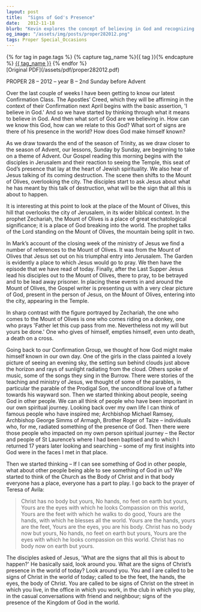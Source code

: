 ```yaml
---
layout: post
title:  "Signs of God's Presence"
date:   2012-11-18
blurb: "Kevin explores the concept of believing in God and recognizing His presence in the world. He discusses the significance of the Mount of Olives in biblical context and Jesus' ministry. The sermon encourages us to see God in everyday experiences, in others, and to be signs of Christ's presence in our own lives."
og_image: "/assets/img/posts/proper282012.png"
tags: Proper Special_Occasions
---    
```

<div class="tag-pills">
  {% for tag in page.tags %}
    {% capture tag_name %}{{ tag }}{% endcapture %}
    <a href="{{ site.baseurl }}/tag/{{ tag_name | slugify }}" class="tag-pill">{{ tag_name }}</a>
  {% endfor %}
</div>
[Original PDF](/assets/pdf/proper282012.pdf)

PROPER 28 – 2012 – year B – 2nd Sunday before Advent

Over the last couple of weeks I have been getting to know our latest Confirmation Class. The Apostles’ Creed, which they will be affirming in the context of their Confirmation next April begins with the basic assertion, 'I believe in God.' And so we have started by thinking through what it means to believe in God. And then what sort of God are we believing in. How can we know this God, how can we relate to this God? What sort of signs are there of his presence in the world? How does God make himself known?

As we draw towards the end of the season of Trinity, as we draw closer to the season of Advent, our lessons, Sunday by Sunday, are beginning to take on a theme of Advent. Our Gospel reading this morning begins with the disciples in Jerusalem and their reaction to seeing the Temple, this seat of God’s presence that lay at the heart of Jewish spirituality. We also hear of Jesus talking of its coming destruction. The scene then shifts to the Mount of Olives, overlooking the city. The disciples start to ask Jesus about what he has meant by this talk of destruction, what will be the sign that all this is about to happen.

It is interesting at this point to look at the place of the Mount of Olives, this hill that overlooks the city of Jerusalem, in its wider biblical context. In the prophet Zechariah, the Mount of Olives is a place of great eschatological significance; it is a place of God breaking into the world. The prophet talks of the Lord standing on the Mount of Olives, the mountain being split in two.

In Mark’s account of the closing week of the ministry of Jesus we find a number of references to the Mount of Olives. It was from the Mount of Olives that Jesus set out on his triumphal entry into Jerusalem. The Garden is evidently a place to which Jesus would go to pray. We then have the episode that we have read of today. Finally, after the Last Supper Jesus lead his disciples out to the Mount of Olives, there to pray, to be betrayed and to be lead away prisoner. In placing these events in and around the Mount of Olives, the Gospel writer is presenting us with a very clear picture of God, present in the person of Jesus, on the Mount of Olives, entering into the city, appearing in the Temple.

In sharp contrast with the figure portrayed by Zechariah, the one who comes to the Mount of Olives is one who comes riding on a donkey, one who prays 'Father let this cup pass from me. Nevertheless not my will but yours be done.' One who gives of himself, empties himself, even unto death, a death on a cross.

Going back to our Confirmation Group, we thought of how God might make himself known in our own day. One of the girls in the class painted a lovely picture of seeing an evening sky, the setting sun behind clouds just above the horizon and rays of sunlight radiating from the cloud. Others spoke of music, some of the songs they sing in the Burrow. There were stories of the teaching and ministry of Jesus, we thought of some of the parables, in particular the parable of the Prodigal Son, the unconditional love of a father towards his wayward son. Then we started thinking about people, seeing God in other people. We can all think of people who have been important in our own spiritual journey. Looking back over my own life I can think of famous people who have inspired me; Archbishop Michael Ramsey, Archbishop George Simms of Armagh, Brother Roger of Taize – individuals who, for me, radiated something of the presence of God. Then there were those people who impacted on my own person spiritual journey – the Rector and people of St Laurence’s where I had been baptised and to which I returned 17 years later looking and searching – some of my first insights into God were in the faces I met in that place.

Then we started thinking – If I can see something of God in other people, what about other people being able to see something of God in us? We started to think of the Church as the Body of Christ and in that body everyone has a place, everyone has a part to play. I go back to the prayer of Teresa of Avila:

> Christ has no body but yours,
> No hands, no feet on earth but yours,
> Yours are the eyes with which he looks
> Compassion on this world,
> Yours are the feet with which he walks to do good,
> Yours are the hands, with which he blesses all the world.
> Yours are the hands, yours are the feet,
> Yours are the eyes, you are his body.
> Christ has no body now but yours,
> No hands, no feet on earth but yours,
> Yours are the eyes with which he looks
> compassion on this world.
> Christ has no body now on earth but yours.

The disciples asked of Jesus, 'What are the signs that all this is about to happen?' He basically said, look around you. What are the signs of Christ’s presence in the world of today? Look around you. You and I are called to be signs of Christ in the world of today; called to be the feet, the hands, the eyes, the body of Christ. You are called to be signs of Christ on the street in which you live, in the office in which you work, in the club in which you play, in the casual conversations with friend and neighbour; signs of the presence of the Kingdom of God in the world.
